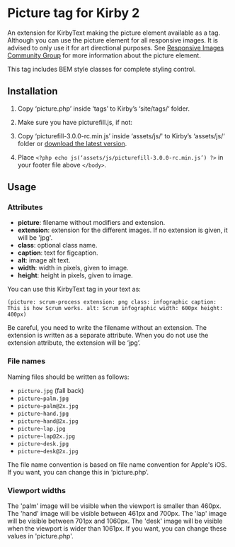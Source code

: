 # Picture tag for Kirby 2

An extension for KirbyText making the picture element available as a tag. Although you can use the picture element for all responsive images. It is advised to only use it for art directional purposes. See [Responsive Images Community Group](http://responsiveimages.org) for more information about the picture element.

This tag includes BEM style classes for complete styling control.

## Installation

1. Copy ‘picture.php’ inside ‘tags’ to Kirby’s ‘site/tags/‘ folder.
2. Make sure you have picturefill.js, if not:

  1. Copy ‘picturefill-3.0.0-rc.min.js’ inside ‘assets/js/' to Kirby’s ‘assets/js/‘ folder or [download the latest version](http://scottjehl.github.io/picturefill/).
  2. Place ```<?php echo js(‘assets/js/picturefill-3.0.0-rc.min.js’) ?>``` in your footer file above ```</body>```.

## Usage

### Attributes

- **picture**: filename without modifiers and extension.
- **extension**: extension for the different images. If no extension is given, it will be 'jpg'.
- **class**: optional class name.
- **caption**: text for figcaption.
- **alt**: image alt text.
- **width**: width in pixels, given to image.
- **height**: height in pixels, given to image.

You can use this KirbyText tag in your text as:

```
(picture: scrum-process extension: png class: infographic caption: This is how Scrum works. alt: Scrum infographic width: 600px height: 400px)
```

Be careful, you need to write the filename without an extension. The extension is written as a separate attribute. When you do not use the extension attribute, the extension will be ‘jpg’.

### File names

Naming files should be written as follows:

- ```picture.jpg``` (fall back)
- ```picture~palm.jpg```
- ```picture~palm@2x.jpg```
- ```picture~hand.jpg```
- ```picture~hand@2x.jpg```
- ```picture~lap.jpg```
- ```picture~lap@2x.jpg```
- ```picture~desk.jpg```
- ```picture~desk@2x.jpg```

The file name convention is based on file name convention for Apple's iOS. If you want, you can change this in ‘picture.php’.

### Viewport widths

The 'palm' image will be visible when the viewport is smaller than 460px. The 'hand' image will be visible between 461px and 700px. The 'lap' image will be visible between 701px and 1060px. The 'desk' image will be visible when the viewport is wider than 1061px. If you want, you can change these values in 'picture.php'.
